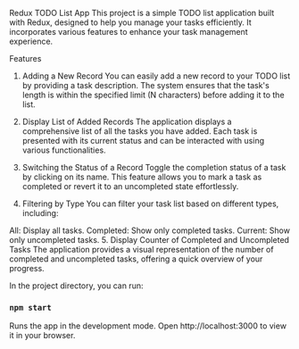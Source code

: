 Redux TODO List App This project is a simple TODO list application built with
Redux, designed to help you manage your tasks efficiently. It incorporates
various features to enhance your task management experience.

Features

1. Adding a New Record You can easily add a new record to your TODO list by
   providing a task description. The system ensures that the task's length is
   within the specified limit (N characters) before adding it to the list.

2. Display List of Added Records The application displays a comprehensive list
   of all the tasks you have added. Each task is presented with its current
   status and can be interacted with using various functionalities.

3. Switching the Status of a Record Toggle the completion status of a task by
   clicking on its name. This feature allows you to mark a task as completed or
   revert it to an uncompleted state effortlessly.

4. Filtering by Type You can filter your task list based on different types,
   including:

All: Display all tasks. Completed: Show only completed tasks. Current: Show only
uncompleted tasks. 5. Display Counter of Completed and Uncompleted Tasks The
application provides a visual representation of the number of completed and
uncompleted tasks, offering a quick overview of your progress.

In the project directory, you can run:

### `npm start`

Runs the app in the development mode. Open http://localhost:3000 to view it in
your browser.
